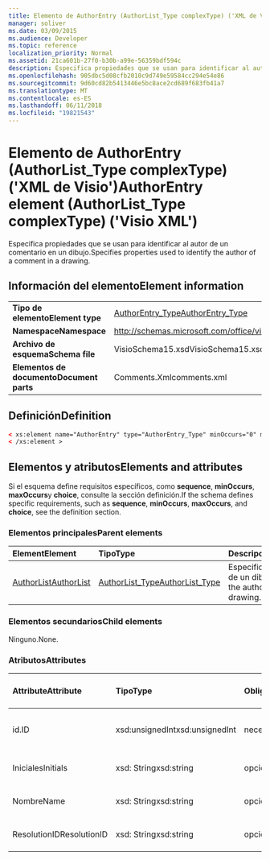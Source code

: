 ```yaml
---
title: Elemento de AuthorEntry (AuthorList_Type complexType) ('XML de Visio')
manager: soliver
ms.date: 03/09/2015
ms.audience: Developer
ms.topic: reference
localization_priority: Normal
ms.assetid: 21ca601b-27f0-b30b-a99e-56359bdf594c
description: Especifica propiedades que se usan para identificar al autor de un comentario en un dibujo.
ms.openlocfilehash: 905dbc5d08cfb2010c9d749e59584cc294e54e86
ms.sourcegitcommit: 9d60cd82b5413446e5bc8ace2cd689f683fb41a7
ms.translationtype: MT
ms.contentlocale: es-ES
ms.lasthandoff: 06/11/2018
ms.locfileid: "19821543"
---
```

# <a name="authorentry-element-authorlisttype-complextype-visio-xml"></a><span data-ttu-id="fa14a-103">Elemento de AuthorEntry (AuthorList_Type complexType) ('XML de Visio')</span><span class="sxs-lookup"><span data-stu-id="fa14a-103">AuthorEntry element (AuthorList_Type complexType) ('Visio XML')</span></span>

<span data-ttu-id="fa14a-104">Especifica propiedades que se usan para identificar al autor de un comentario en un dibujo.</span><span class="sxs-lookup"><span data-stu-id="fa14a-104">Specifies properties used to identify the author of a comment in a drawing.</span></span>
  
## <a name="element-information"></a><span data-ttu-id="fa14a-105">Información del elemento</span><span class="sxs-lookup"><span data-stu-id="fa14a-105">Element information</span></span>

|||
|:-----|:-----|
|<span data-ttu-id="fa14a-106">**Tipo de elemento**</span><span class="sxs-lookup"><span data-stu-id="fa14a-106">**Element type**</span></span> <br/> |[<span data-ttu-id="fa14a-107">AuthorEntry_Type</span><span class="sxs-lookup"><span data-stu-id="fa14a-107">AuthorEntry_Type</span></span>](authorentry_type-complextypevisio-xml.md) <br/> |
|<span data-ttu-id="fa14a-108">**Namespace**</span><span class="sxs-lookup"><span data-stu-id="fa14a-108">**Namespace**</span></span> <br/> |http://schemas.microsoft.com/office/visio/2012/main  <br/> |
|<span data-ttu-id="fa14a-109">**Archivo de esquema**</span><span class="sxs-lookup"><span data-stu-id="fa14a-109">**Schema file**</span></span> <br/> |<span data-ttu-id="fa14a-110">VisioSchema15.xsd</span><span class="sxs-lookup"><span data-stu-id="fa14a-110">VisioSchema15.xsd</span></span>  <br/> |
|<span data-ttu-id="fa14a-111">**Elementos de documento**</span><span class="sxs-lookup"><span data-stu-id="fa14a-111">**Document parts**</span></span> <br/> |<span data-ttu-id="fa14a-112">Comments.Xml</span><span class="sxs-lookup"><span data-stu-id="fa14a-112">comments.xml</span></span>  <br/> |
   
## <a name="definition"></a><span data-ttu-id="fa14a-113">Definición</span><span class="sxs-lookup"><span data-stu-id="fa14a-113">Definition</span></span>

```XML
< xs:element name="AuthorEntry" type="AuthorEntry_Type" minOccurs="0" maxOccurs="unbounded" >
< /xs:element >
```

## <a name="elements-and-attributes"></a><span data-ttu-id="fa14a-114">Elementos y atributos</span><span class="sxs-lookup"><span data-stu-id="fa14a-114">Elements and attributes</span></span>

<span data-ttu-id="fa14a-115">Si el esquema define requisitos específicos, como **sequence**, **minOccurs**, **maxOccurs**y **choice**, consulte la sección definición.</span><span class="sxs-lookup"><span data-stu-id="fa14a-115">If the schema defines specific requirements, such as **sequence**, **minOccurs**, **maxOccurs**, and **choice**, see the definition section.</span></span> 
  
### <a name="parent-elements"></a><span data-ttu-id="fa14a-116">Elementos principales</span><span class="sxs-lookup"><span data-stu-id="fa14a-116">Parent elements</span></span>

|<span data-ttu-id="fa14a-117">**Element**</span><span class="sxs-lookup"><span data-stu-id="fa14a-117">**Element**</span></span>|<span data-ttu-id="fa14a-118">**Tipo**</span><span class="sxs-lookup"><span data-stu-id="fa14a-118">**Type**</span></span>|<span data-ttu-id="fa14a-119">**Descripción**</span><span class="sxs-lookup"><span data-stu-id="fa14a-119">**Description**</span></span>|
|:-----|:-----|:-----|
|[<span data-ttu-id="fa14a-120">AuthorList</span><span class="sxs-lookup"><span data-stu-id="fa14a-120">AuthorList</span></span>](authorlist-element-comments_type-complextypevisio-xml.md) <br/> |[<span data-ttu-id="fa14a-121">AuthorList_Type</span><span class="sxs-lookup"><span data-stu-id="fa14a-121">AuthorList_Type</span></span>](authorlist_type-complextypevisio-xml.md) <br/> |<span data-ttu-id="fa14a-122">Especifica a los autores de un dibujo.</span><span class="sxs-lookup"><span data-stu-id="fa14a-122">Specifies the authors in a drawing.</span></span>  <br/> |
   
### <a name="child-elements"></a><span data-ttu-id="fa14a-123">Elementos secundarios</span><span class="sxs-lookup"><span data-stu-id="fa14a-123">Child elements</span></span>

<span data-ttu-id="fa14a-124">Ninguno.</span><span class="sxs-lookup"><span data-stu-id="fa14a-124">None.</span></span>
  
### <a name="attributes"></a><span data-ttu-id="fa14a-125">Atributos</span><span class="sxs-lookup"><span data-stu-id="fa14a-125">Attributes</span></span>

|<span data-ttu-id="fa14a-126">**Attribute**</span><span class="sxs-lookup"><span data-stu-id="fa14a-126">**Attribute**</span></span>|<span data-ttu-id="fa14a-127">**Tipo**</span><span class="sxs-lookup"><span data-stu-id="fa14a-127">**Type**</span></span>|<span data-ttu-id="fa14a-128">**Obligatorio**</span><span class="sxs-lookup"><span data-stu-id="fa14a-128">**Required**</span></span>|<span data-ttu-id="fa14a-129">**Descripción**</span><span class="sxs-lookup"><span data-stu-id="fa14a-129">**Description**</span></span>|<span data-ttu-id="fa14a-130">**Valores posibles**</span><span class="sxs-lookup"><span data-stu-id="fa14a-130">**Possible values**</span></span>|
|:-----|:-----|:-----|:-----|:-----|
|<span data-ttu-id="fa14a-131">id.</span><span class="sxs-lookup"><span data-stu-id="fa14a-131">ID</span></span>  <br/> |<span data-ttu-id="fa14a-132">xsd:unsignedInt</span><span class="sxs-lookup"><span data-stu-id="fa14a-132">xsd:unsignedInt</span></span>  <br/> |<span data-ttu-id="fa14a-133">necesario</span><span class="sxs-lookup"><span data-stu-id="fa14a-133">required</span></span>  <br/> |<span data-ttu-id="fa14a-134">Un valor basado en uno que identifica al autor.</span><span class="sxs-lookup"><span data-stu-id="fa14a-134">A one-based value that identifies the author.</span></span>  <br/> |<span data-ttu-id="fa14a-135">Valores del tipo xsd:unsignedInt.</span><span class="sxs-lookup"><span data-stu-id="fa14a-135">Values of the xsd:unsignedInt type.</span></span>  <br/> |
|<span data-ttu-id="fa14a-136">Iniciales</span><span class="sxs-lookup"><span data-stu-id="fa14a-136">Initials</span></span>  <br/> |<span data-ttu-id="fa14a-137">xsd: String</span><span class="sxs-lookup"><span data-stu-id="fa14a-137">xsd:string</span></span>  <br/> |<span data-ttu-id="fa14a-138">opcional</span><span class="sxs-lookup"><span data-stu-id="fa14a-138">optional</span></span>  <br/> |<span data-ttu-id="fa14a-139">Las iniciales del autor.</span><span class="sxs-lookup"><span data-stu-id="fa14a-139">The initials of the author.</span></span>  <br/> |<span data-ttu-id="fa14a-140">Valores del tipo XSD: String.</span><span class="sxs-lookup"><span data-stu-id="fa14a-140">Values of the xsd:string type.</span></span>  <br/> |
|<span data-ttu-id="fa14a-141">Nombre</span><span class="sxs-lookup"><span data-stu-id="fa14a-141">Name</span></span>  <br/> |<span data-ttu-id="fa14a-142">xsd: String</span><span class="sxs-lookup"><span data-stu-id="fa14a-142">xsd:string</span></span>  <br/> |<span data-ttu-id="fa14a-143">opcional</span><span class="sxs-lookup"><span data-stu-id="fa14a-143">optional</span></span>  <br/> |<span data-ttu-id="fa14a-144">El nombre del autor.</span><span class="sxs-lookup"><span data-stu-id="fa14a-144">The name of the author.</span></span>  <br/> |<span data-ttu-id="fa14a-145">Valores del tipo XSD: String.</span><span class="sxs-lookup"><span data-stu-id="fa14a-145">Values of the xsd:string type.</span></span>  <br/> |
|<span data-ttu-id="fa14a-146">ResolutionID</span><span class="sxs-lookup"><span data-stu-id="fa14a-146">ResolutionID</span></span>  <br/> |<span data-ttu-id="fa14a-147">xsd: String</span><span class="sxs-lookup"><span data-stu-id="fa14a-147">xsd:string</span></span>  <br/> |<span data-ttu-id="fa14a-148">opcional</span><span class="sxs-lookup"><span data-stu-id="fa14a-148">optional</span></span>  <br/> |<span data-ttu-id="fa14a-149">Un identificador único para el autor.</span><span class="sxs-lookup"><span data-stu-id="fa14a-149">A unique identifier for the author.</span></span>  <br/> |<span data-ttu-id="fa14a-150">Valores del tipo XSD: String.</span><span class="sxs-lookup"><span data-stu-id="fa14a-150">Values of the xsd:string type.</span></span>  <br/> |
   

